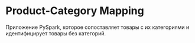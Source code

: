 # Product-Category Mapping

Приложение PySpark, которое сопоставляет товары с их категориями и идентифицирует товары без категорий.
